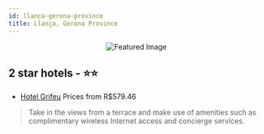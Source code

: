 ```yaml
---
id: llanca-gerona-province
title: Llança, Gerona Province
---
```


<center><img src="https://i.travelapi.com/hotels/37000000/36150000/36143100/36143043/f3dd6721_z.jpg" alt="Featured Image" /></center>


##  2 star hotels - ⭐️⭐️

-    [Hotel Grifeu](https://us.hurb.com/hotels/llanca/hotel-grifeu-JNP-JP564680?cmp=18055) Prices from R$579.46
   > Take in the views from a terrace and make use of amenities such as complimentary wireless Internet access and concierge services.
